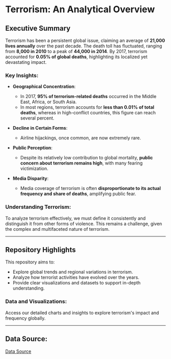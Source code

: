 
# Terrorism: An Analytical Overview

## Executive Summary

Terrorism has been a persistent global issue, claiming an average of **21,000 lives annually** over the past decade. The death toll has fluctuated, ranging from **8,000 in 2010** to a peak of **44,000 in 2014**. By 2017, terrorism accounted for **0.05% of global deaths**, highlighting its localized yet devastating impact.

### Key Insights:
- **Geographical Concentration**: 
  - In 2017, **95% of terrorism-related deaths** occurred in the Middle East, Africa, or South Asia.
  - In most regions, terrorism accounts for **less than 0.01% of total deaths**, whereas in high-conflict countries, this figure can reach several percent.

- **Decline in Certain Forms**: 
  - Airline hijackings, once common, are now extremely rare.

- **Public Perception**: 
  - Despite its relatively low contribution to global mortality, **public concern about terrorism remains high**, with many fearing victimization.

- **Media Disparity**: 
  - Media coverage of terrorism is often **disproportionate to its actual frequency and share of deaths**, amplifying public fear.

### Understanding Terrorism:
To analyze terrorism effectively, we must define it consistently and distinguish it from other forms of violence. This remains a challenge, given the complex and multifaceted nature of terrorism.

---

## Repository Highlights
This repository aims to:
- Explore global trends and regional variations in terrorism.
- Analyze how terrorist activities have evolved over the years.
- Provide clear visualizations and datasets to support in-depth understanding.

### Data and Visualizations:
Access our detailed charts and insights to explore terrorism's impact and frequency globally.

---
## Data Source:
[Data Source](https://www.kaggle.com/code/harshjaiswal/global-terrorism-report/input?select=globalterrorismdb_0718dist.csv)


